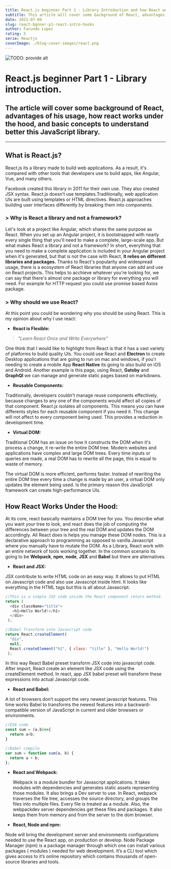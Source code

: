 ```yaml
---
title: React.js beginner Part 1 - Library Introduction and how React works
subtitle: This article will cover some background of React, advantages of his usage, how react works and basic concepts to understand better this JavaScript library.
date: 2021-07-09
slug: react-bgnner-p1-react-intro-hooks
author: Facundo Lopez
rating: 5
serie: Reactjs
coverImage: ./blog-cover-images/react.png
---
```

![TODO: provide alt](https://external-content.duckduckgo.com/iu/?u=https%3A%2F%2Fblog.ineat-group.com%2Fwp-content%2Fuploads%2F2019%2F04%2FReact.png&f=1&nofb=1)</div>

# React.js beginner Part 1 - Library introduction.

## The article will cover some background of React, advantages of his usage, how react works under the hood, and basic concepts to understand better this JavaScript library.


---

<div>

<!-- ## Table of contents:

- React.js library background.
- Advantages of using React.js.
- Principal Hooks overview: -->


## What is React.js?


React.js its a library made to build web applications. As a result, it's compared with other tools that developers use to build apps, like Angular, Vue, and many others.

Facebook created this library in 2011 for their own use. They also created JSX syntax.
React.js doesn’t use templates.Traditionally, web application UIs are built using templates or HTML directives.
React.js approaches building user interfaces differently by breaking them into components.

### > Why is React a library and not a framework?

Let's look at a project like Angular, which shares the same purpose as React. When you set up an Angular project, it is bootstrapped with nearly every single thing that you'll need to make a complete, large-scale app.
But what makes React a library and not a framework?
In short, everything that you need to make a complete application is included in your Angular project when it's generated, but that is not the case with React, **It relies on different libraries and packages.**
Thanks to React's popularity and widespread usage, there is a ecosystem of React libraries that anyone can add and use on React projects. This helps to acchieve whatever you're looking for,
we can say that there's almost one package or library for everything you will need. For example for HTTP request you could use promise based Axios package.

### > Why should we use React?
At this point you could be wondering why you should be using React. This is my opinion about why I use react:


- **React is Flexible:**


> *"Learn React Once and Write Everywhere"*


One think that I would like to highlight from React is that it has a vast variety of platforms to build quality UIs. You could use React and **Electron** to create Desktop applications that are going to run on mac and windows, if you'r needing to create a mobile App **React Native** its going to also build on iOS and Android. Another example is this page, using React, **Gatsby** and **GraphQl** we can manage and generate static pages based on markdowns.

- **Reusable Components:**

Traditionally, developers couldn't manage reuse components effectively, because changes to any one
of the components would affect all copies of that component.
React.js isolates all components. This means you can have differents styles for each reusable component if you need it. This change will not affect to every component being used. This provides a reduction in development time.

- **Virtual DOM:**


Traditional DOM has an issue on how it constructs the DOM when it's process a change, it re-write the entire DOM tree. Modern websites and applications have complex and large DOM trees. Every time inputs or queries are made, a real DOM has to rewrite all the page, this is equal to waste of memory.

The virtual DOM is more efficient, performs faster. Instead of rewriting the entire DOM tree every time a change is made by an user, a virtual DOM only updates the element being used.
Is the primary reason this JavaScript framework can create high-performance UIs.

## How React Works Under the Hood:

At its core, react basically maintains a DOM tree for you. You describe what you want your tree to look, and react does the job of computing the differences between your tree and the real DOM and updates the DOM accordingly. All React does is helps you manage these DOM nodes.
This is a declarative approach to programming as opposed to vanilla Javascript where you manually have to mutate the DOM.
As a Library, React work with an entire network of tools working together. In the common scenario its going to be **Webpack**, **npm**, **node**, **JSX** and **Babel** but there are alternatives.


  - **React and JSX:**


JSX contribute to write HTML code on an easy way. It allows to put HTML on Javascript code and also use Javascript inside html. It looks like everything in the HTML tags but this is all about Javascript.


```javascript
//This is a simple JSX code inside the React component return method.
return (
  <div className="title">
   <h1>Hello World!</h1>
  </div>
 );
```
```javascript
//Babel Transform into Javascript code
return React.createElement(
  "div",
  null,
  React.createElement("h1", { class: "title" }, "Hello World!")
 );
```

In this way React Babel preset transform JSX code into javascript code. After import, React create an element like JSX code using the createElement method.
In react, app JSX babel preset will transform these expressions into actual Javascript code.


  - **React and Babel:**
  
  A lot of browsers don’t support the very newest javascript features. This time works Babel to transforms the newest features into a backward-compatible version of JavaScript in current and older browsers or environments.

```javascript
//ES6 code
const sum = (a,b)=>{
  return a+b;
}

//Babel compile
var sum = function sum(a, b) {
  return a + b;
};
```

  
- **React and Webpack:**
  
  Webpack is a module bundler for Javascript applications. It takes modules with dependencies and generates static assets representing those modules. It also brings a Dev server to use.
  In React, webpack traverses the file tree, accesses the source directory, and groups the files into multiple files.
  Every file is treated as a module. Also, the webpackdev server dependencies get these files and packages. It also keeps them from memory and from the server to the dom browser.


- **React, Node and npm:**


Node will bring the development server and environments configurations needed to use the React app, on production or develop.
Node Package Manager (npm) is a package manager through which one can install various packages ( modules ) needed for web development. It’s a CLI tool which gives access to it’s online repository which contains thousands of open-source libraries and tools.

<!-- ## Resources

React.js documentation - _Introducing Hooks_: [https://reactjs.org/docs/hooks-intro.html]([https://reactjs.org/docs/hooks-intro.html)

React.js documentation - _Why did we build React.js?_: [https://reactjs.org/blog/2013/06/05/why-react.html](https://reactjs.org/blog/2013/06/05/why-react.htmll) -->

